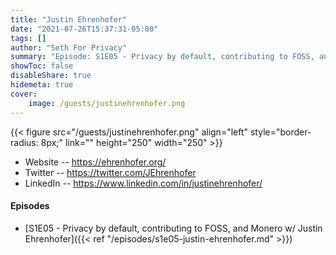 ```yaml
---
title: "Justin Ehrenhofer"
date: "2021-07-26T15:37:31-05:00"
tags: []
author: "Seth For Privacy"
summary: "Episode: S1E05 - Privacy by default, contributing to FOSS, and Monero w/ Justin Ehrenhofer"
showToc: false
disableShare: true
hidemeta: true
cover:
    image: /guests/justinehrenhofer.png
---
```


{{< figure src="/guests/justinehrenhofer.png" align="left" style="border-radius: 8px;" link="" height="250" width="250" >}}

- Website -- https://ehrenhofer.org/
- Twitter -- https://twitter.com/JEhrenhofer
- LinkedIn -- https://www.linkedin.com/in/justinehrenhofer/

#### Episodes

- [S1E05 - Privacy by default, contributing to FOSS, and Monero w/ Justin Ehrenhofer]({{< ref "/episodes/s1e05-justin-ehrenhofer.md" >}})
